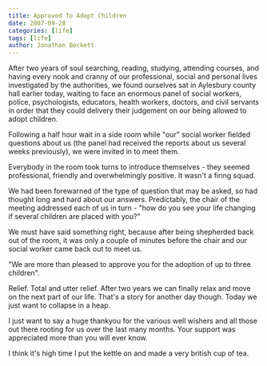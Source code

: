 ```yaml
---
title: Approved To Adopt Children
date: 2007-09-28
categories: [life]
tags: [life]
author: Jonathan Beckett
---
```


After two years of soul searching, reading, studying, attending courses, and having every nook and cranny of our professional, social and personal lives investigated by the authorities, we found ourselves sat in Aylesbury county hall earlier today, waiting to face an enormous panel of social workers, police, psychologists, educators, health workers, doctors, and civil servants in order that they could delivery their judgement on our being allowed to adopt children.

Following a half hour wait in a side room while "our" social worker fielded questions about us (the panel had received the reports about us several weeks previously), we were invited in to meet them.

Everybody in the room took turns to introduce themselves - they seemed professional, friendly and overwhelmingly positive. It wasn't a firing squad.

We had been forewarned of the type of question that may be asked, so had thought long and hard about our answers. Predictably, the chair of the meeting addressed each of us in turn - "how do you see your life changing if several children are placed with you?"

We must have said something right, because after being shepherded back out of the room, it was only a couple of minutes before the chair and our social worker came back out to meet us.

"We are more than pleased to approve you for the adoption of up to three children".

Relief. Total and utter relief. After two years we can finally relax and move on the next part of our life. That's a story for another day though. Today we just want to collapse in a heap.

I just want to say a huge thankyou for the various well wishers and all those out there rooting for us over the last many months. Your support was appreciated more than you will ever know.

I think it's high time I put the kettle on and made a very british cup of tea.